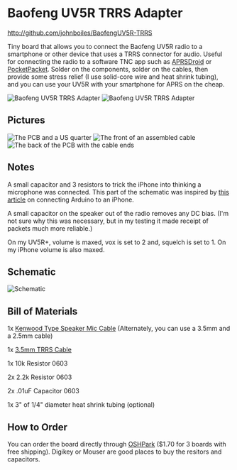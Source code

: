 Baofeng UV5R TRRS Adapter
=========================
http://github.com/johnboiles/BaofengUV5R-TRRS

Tiny board that allows you to connect the Baofeng UV5R radio to a smartphone or other device that uses a TRRS connector for audio. Useful for connecting the radio to a software TNC app such as [APRSDroid](http://aprsdroid.org/) or [PocketPacket](https://itunes.apple.com/us/app/pocketpacket/id336500866?mt=8). Solder on the components, solder on the cables, then provide some stress relief (I use solid-core wire and heat shrink tubing), and you can use your UV5R with your smartphone for APRS on the cheap.

![Baofeng UV5R TRRS Adapter](http://johnboiles.s3.amazonaws.com/Screenshots/BaofengUV5R-TRRS-r3-Front.png)
![Baofeng UV5R TRRS Adapter](http://johnboiles.s3.amazonaws.com/Screenshots/BaofengUV5R-TRRS-r3-Back.png)

Pictures
--------

![The PCB and a US quarter](https://johnboiles.s3.amazonaws.com/Screenshots/BaofengUV5R-TRRS/r3-PCB-Quarter.jpg)
![The front of an assembled cable](https://johnboiles.s3.amazonaws.com/Screenshots/BaofengUV5R-TRRS/r3-Cable-Front.jpg)
![The back of the PCB with the cable ends](https://johnboiles.s3.amazonaws.com/Screenshots/BaofengUV5R-TRRS/r3-Full-Cable.jpg)

Notes
-----
A small capacitor and 3 resistors to trick the iPhone into thinking a microphone was connected. This part of the schematic was inspired by [this article](http://www.creativedistraction.com/demos/sensor-data-to-iphone-through-the-headphone-jack-using-arduino/) on connecting Arduino to an iPhone.

A small capacitor on the speaker out of the radio removes any DC bias. (I'm not sure why this was necessary, but in my testing it made receipt of packets much more reliable.)

On my UV5R+, volume is maxed, vox is set to 2 and, squelch is set to 1. On my iPhone volume is also maxed.

Schematic
---------
![Schematic](http://johnboiles.s3.amazonaws.com/Screenshots/BaofengUV5R-TRRS-r2-Schematic.png)

Bill of Materials
-----------------
1x [Kenwood Type Speaker Mic Cable](https://www.argentdata.com/catalog/product_info.php?products_id=70) (Alternately, you can use a 3.5mm and a 2.5mm cable)

1x [3.5mm TRRS Cable](http://amzn.com/B00FJEGXLW)

1x 10k Resistor 0603

2x 2.2k Resistor 0603

2x .01uF Capacitor 0603

1x 3" of 1/4" diameter heat shrink tubing (optional)

How to Order
------------
You can order the board directly through [OSHPark](http://oshpark.com/shared_projects/qy523INb) ($1.70 for 3 boards with free shipping). Digikey or Mouser are good places to buy the resitors and capacitors.
